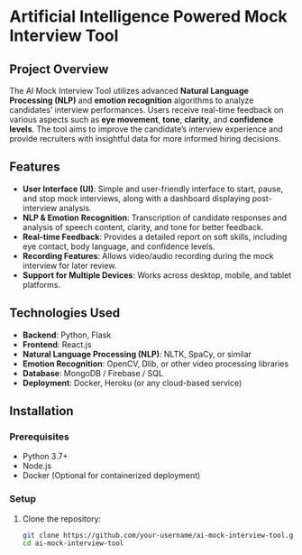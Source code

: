 # Artificial Intelligence Powered Mock Interview Tool

## Project Overview
The AI Mock Interview Tool utilizes advanced **Natural Language Processing (NLP)** and **emotion recognition** algorithms to analyze candidates’ interview performances. Users receive real-time feedback on various aspects such as **eye movement**, **tone**, **clarity**, and **confidence levels**. The tool aims to improve the candidate’s interview experience and provide recruiters with insightful data for more informed hiring decisions.

## Features
- **User Interface (UI)**: Simple and user-friendly interface to start, pause, and stop mock interviews, along with a dashboard displaying post-interview analysis.
- **NLP & Emotion Recognition**: Transcription of candidate responses and analysis of speech content, clarity, and tone for better feedback.
- **Real-time Feedback**: Provides a detailed report on soft skills, including eye contact, body language, and confidence levels.
- **Recording Features**: Allows video/audio recording during the mock interview for later review.
- **Support for Multiple Devices**: Works across desktop, mobile, and tablet platforms.

## Technologies Used
- **Backend**: Python, Flask
- **Frontend**: React.js
- **Natural Language Processing (NLP)**: NLTK, SpaCy, or similar
- **Emotion Recognition**: OpenCV, Dlib, or other video processing libraries
- **Database**: MongoDB / Firebase / SQL
- **Deployment**: Docker, Heroku (or any cloud-based service)

## Installation

### Prerequisites
- Python 3.7+
- Node.js
- Docker (Optional for containerized deployment)

### Setup
1. Clone the repository:
   ```bash
   git clone https://github.com/your-username/ai-mock-interview-tool.git
   cd ai-mock-interview-tool
